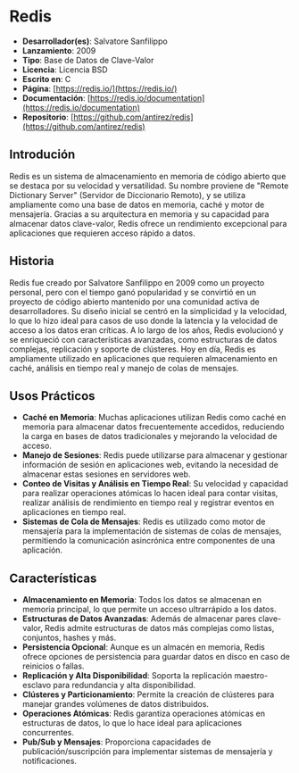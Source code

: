 # Redis

- **Desarrollador(es)**: Salvatore Sanfilippo
- **Lanzamiento**: 2009
- **Tipo**: Base de Datos de Clave-Valor
- **Licencia**: Licencia BSD
- **Escrito en**: C
- **Página**: [https://redis.io/](https://redis.io/)
- **Documentación**: [https://redis.io/documentation](https://redis.io/documentation)
- **Repositorio**: [https://github.com/antirez/redis](https://github.com/antirez/redis)

## Introdución

Redis es un sistema de almacenamiento en memoria de código abierto que se destaca por su velocidad y versatilidad. Su nombre proviene de "Remote Dictionary Server" (Servidor de Diccionario Remoto), y se utiliza ampliamente como una base de datos en memoria, caché y motor de mensajería. Gracias a su arquitectura en memoria y su capacidad para almacenar datos clave-valor, Redis ofrece un rendimiento excepcional para aplicaciones que requieren acceso rápido a datos.

## Historia

Redis fue creado por Salvatore Sanfilippo en 2009 como un proyecto personal, pero con el tiempo ganó popularidad y se convirtió en un proyecto de código abierto mantenido por una comunidad activa de desarrolladores. Su diseño inicial se centró en la simplicidad y la velocidad, lo que lo hizo ideal para casos de uso donde la latencia y la velocidad de acceso a los datos eran críticas.
A lo largo de los años, Redis evolucionó y se enriqueció con características avanzadas, como estructuras de datos complejas, replicación y soporte de clústeres. Hoy en día, Redis es ampliamente utilizado en aplicaciones que requieren almacenamiento en caché, análisis en tiempo real y manejo de colas de mensajes.

## Usos Prácticos

- **Caché en Memoria**: Muchas aplicaciones utilizan Redis como caché en memoria para almacenar datos frecuentemente accedidos, reduciendo la carga en bases de datos tradicionales y mejorando la velocidad de acceso.
- **Manejo de Sesiones**: Redis puede utilizarse para almacenar y gestionar información de sesión en aplicaciones web, evitando la necesidad de almacenar estas sesiones en servidores web.
- **Conteo de Visitas y Análisis en Tiempo Real**: Su velocidad y capacidad para realizar operaciones atómicas lo hacen ideal para contar visitas, realizar análisis de rendimiento en tiempo real y registrar eventos en aplicaciones en tiempo real.
- **Sistemas de Cola de Mensajes**: Redis es utilizado como motor de mensajería para la implementación de sistemas de colas de mensajes, permitiendo la comunicación asincrónica entre componentes de una aplicación.

## Características

- **Almacenamiento en Memoria**: Todos los datos se almacenan en memoria principal, lo que permite un acceso ultrarrápido a los datos.
- **Estructuras de Datos Avanzadas**: Además de almacenar pares clave-valor, Redis admite estructuras de datos más complejas como listas, conjuntos, hashes y más.
- **Persistencia Opcional**: Aunque es un almacén en memoria, Redis ofrece opciones de persistencia para guardar datos en disco en caso de reinicios o fallas.
- **Replicación y Alta Disponibilidad**: Soporta la replicación maestro-esclavo para redundancia y alta disponibilidad.
- **Clústeres y Particionamiento**: Permite la creación de clústeres para manejar grandes volúmenes de datos distribuidos.
- **Operaciones Atómicas**: Redis garantiza operaciones atómicas en estructuras de datos, lo que lo hace ideal para aplicaciones concurrentes.
- **Pub/Sub y Mensajes**: Proporciona capacidades de publicación/suscripción para implementar sistemas de mensajería y notificaciones.
